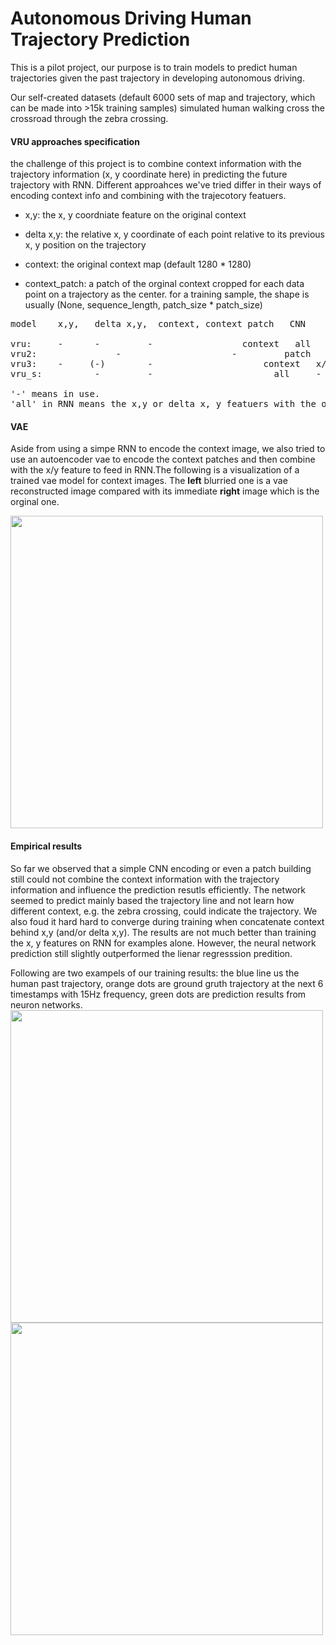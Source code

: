 # Autonomous Driving Human Trajectory Prediction

This is a pilot project, our purpose is to train models to predict human trajectories given the past trajectory in developing autonomous driving. 

Our self-created datasets (default 6000 sets of map and trajectory, which can be made into >15k training samples) simulated human walking cross the crossroad through the zebra crossing. 

#### VRU approaches specification

the challenge of this project is to combine context information with the trajectory information (x, y coordinate here) in predicting the future trajectory with RNN. Different approahces we've tried differ in their ways of encoding context info and combining with the trajecotory featuers. 


* x,y: the x, y coordniate feature on the original context

* delta x,y: the relative x, y coordinate of each point relative to its previous x, y position on the trajectory

* context: the original context map (default 1280 * 1280)

* context_patch: a patch of the orginal context cropped for each data point on a trajectory as the center. for a training sample, the shape is usually (None, sequence_length, patch_size * patch_size)



<pre>
model	 x,y,   delta x,y,  context, context patch   CNN      RNN   fc

vru:	 -	    - 	      -		            context   all     -
vru2:               -                     -         patch     all     -
vru3:  	 -	   (-)	      -                     context   x/y (or x,y + delta x,y)    -
vru_s:   	    -	      -			              all     -

'-' means in use.
'all' in RNN means the x,y or delta x, y featuers with the output vector of CNN (or context itself).
</pre>

#### VAE 
Aside from using a simpe RNN to encode the context image, we also tried to use an autoencoder vae to encode the context patches and then combine with the x/y feature to feed in RNN.The following is a visualization of a trained vae model for context images. The **left** blurried one is a vae reconstructed image compared with its immediate **right** image which is the orginal one.

<img src="https://raw.githubusercontent.com/celisun/autonomous_driving_human_trajectory_prediction/master/img/I_reconstructed0.png" width="500">

#### Empirical results

So far we observed that a simple CNN encoding or even a patch building still could not combine the context information with the trajectory information and influence the prediction resutls efficiently. The network seemed to predict mainly based the trajectory line and not learn how different context, e.g. the zebra crossing, could indicate the trajectory. We also foud it hard hard to converge during training when concatenate context behind x,y (and/or delta x,y). The results are not much better than training the x, y features on RNN for examples alone. However, the neural network prediction still slightly outperformed the lienar regresssion predition.

Following are two exampels of our training results: the blue line us the human past trajectory, orange dots are ground gruth trajectory at the next 6 timestamps with 15Hz frequency, green dots are prediction results from neuron networks.
<img src="https://raw.githubusercontent.com/celisun/autonomous_driving_human_trajectory_prediction/master/img/VRU_2.png" width="500"> <img src="https://raw.githubusercontent.com/celisun/autonomous_driving_human_trajectory_prediction/master/img/VRU_3.png" width="500">
